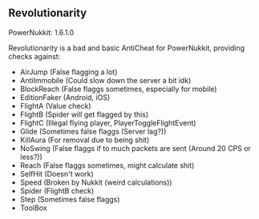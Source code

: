 Revolutionarity
-

PowerNukkit: 1.6.1.0

Revolutionarity is a bad and basic AntiCheat for PowerNukkit, providing checks against:
- AirJump (False flagging a lot)
- AntiImmobile (Could slow down the server a bit idk)
- BlockReach (False flaggs sometimes, especially for mobile)
- EditionFaker (Android, iOS)
- FlightA (Value check)
- FlightB (Spider will get flagged by this)
- FlightC (Illegal flying player, PlayerToggleFlightEvent)
- Glide (Sometimes false flaggs (Server lag?))
- KillAura (For removal due to being shit)
- NoSwing (False flaggs if to much packets are sent (Around 20 CPS or less?))
- Reach (False flaggs sometimes, might calculate shit)
- SelfHit (Doesn't work)
- Speed (Broken by Nukkit (weird calculations))
- Spider (FlightB check)
- Step (Sometimes false flaggs)
- ToolBox
